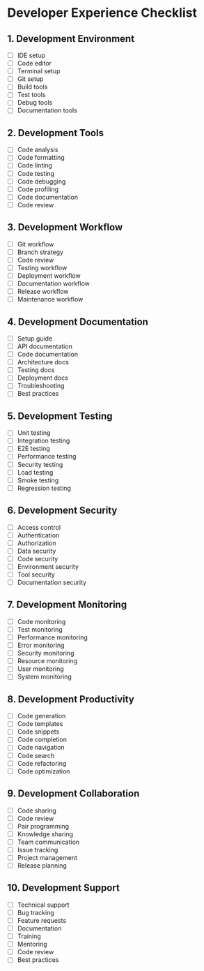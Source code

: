 # Developer Experience Checklist

## 1. Development Environment
- [ ] IDE setup
- [ ] Code editor
- [ ] Terminal setup
- [ ] Git setup
- [ ] Build tools
- [ ] Test tools
- [ ] Debug tools
- [ ] Documentation tools

## 2. Development Tools
- [ ] Code analysis
- [ ] Code formatting
- [ ] Code linting
- [ ] Code testing
- [ ] Code debugging
- [ ] Code profiling
- [ ] Code documentation
- [ ] Code review

## 3. Development Workflow
- [ ] Git workflow
- [ ] Branch strategy
- [ ] Code review
- [ ] Testing workflow
- [ ] Deployment workflow
- [ ] Documentation workflow
- [ ] Release workflow
- [ ] Maintenance workflow

## 4. Development Documentation
- [ ] Setup guide
- [ ] API documentation
- [ ] Code documentation
- [ ] Architecture docs
- [ ] Testing docs
- [ ] Deployment docs
- [ ] Troubleshooting
- [ ] Best practices

## 5. Development Testing
- [ ] Unit testing
- [ ] Integration testing
- [ ] E2E testing
- [ ] Performance testing
- [ ] Security testing
- [ ] Load testing
- [ ] Smoke testing
- [ ] Regression testing

## 6. Development Security
- [ ] Access control
- [ ] Authentication
- [ ] Authorization
- [ ] Data security
- [ ] Code security
- [ ] Environment security
- [ ] Tool security
- [ ] Documentation security

## 7. Development Monitoring
- [ ] Code monitoring
- [ ] Test monitoring
- [ ] Performance monitoring
- [ ] Error monitoring
- [ ] Security monitoring
- [ ] Resource monitoring
- [ ] User monitoring
- [ ] System monitoring

## 8. Development Productivity
- [ ] Code generation
- [ ] Code templates
- [ ] Code snippets
- [ ] Code completion
- [ ] Code navigation
- [ ] Code search
- [ ] Code refactoring
- [ ] Code optimization

## 9. Development Collaboration
- [ ] Code sharing
- [ ] Code review
- [ ] Pair programming
- [ ] Knowledge sharing
- [ ] Team communication
- [ ] Issue tracking
- [ ] Project management
- [ ] Release planning

## 10. Development Support
- [ ] Technical support
- [ ] Bug tracking
- [ ] Feature requests
- [ ] Documentation
- [ ] Training
- [ ] Mentoring
- [ ] Code review
- [ ] Best practices 